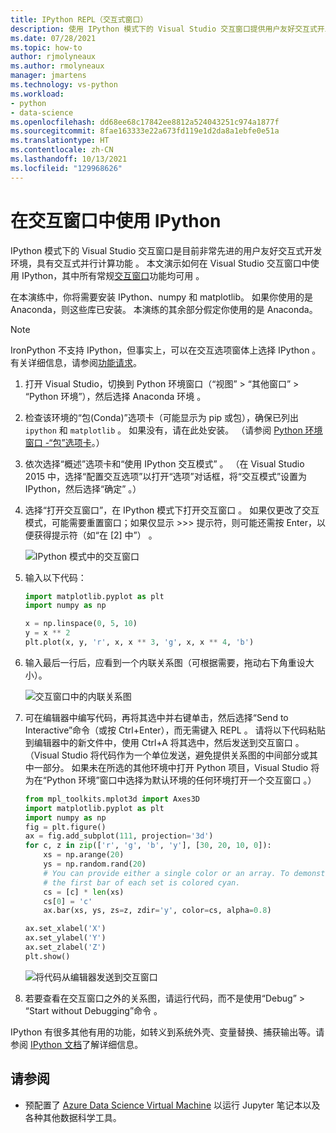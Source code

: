 ```yaml
---
title: IPython REPL（交互式窗口）
description: 使用 IPython 模式下的 Visual Studio 交互窗口提供用户友好交互式开发环境，并具有交互式并行计算功能。
ms.date: 07/28/2021
ms.topic: how-to
author: rjmolyneaux
ms.author: rmolyneaux
manager: jmartens
ms.technology: vs-python
ms.workload:
- python
- data-science
ms.openlocfilehash: dd68ee68c17842ee8812a524043251c974a1877f
ms.sourcegitcommit: 8fae163333e22a673fd119e1d2da8a1ebfe0e51a
ms.translationtype: HT
ms.contentlocale: zh-CN
ms.lasthandoff: 10/13/2021
ms.locfileid: "129968626"
---
```

# <a name="use-ipython-in-the-interactive-window"></a>在交互窗口中使用 IPython

IPython 模式下的 Visual Studio 交互窗口是目前非常先进的用户友好交互式开发环境，具有交互式并行计算功能  。 本文演示如何在 Visual Studio 交互窗口中使用 IPython，其中所有常规[交互窗口](python-interactive-repl-in-visual-studio.md)功能均可用  。

在本演练中，你将需要安装 IPython、numpy 和 matplotlib。 如果你使用的是 Anaconda，则这些库已安装。 本演练的其余部分假定你使用的是 Anaconda。

> [!Note]
> IronPython 不支持 IPython，但事实上，可以在交互选项窗体上选择 IPython  。 有关详细信息，请参阅[功能请求](https://github.com/Microsoft/PTVS/issues/84)。

1. 打开 Visual Studio，切换到 Python 环境窗口（“视图” > “其他窗口” > “Python 环境”），然后选择 Anaconda 环境     。

2. 检查该环境的“包(Conda)”选项卡（可能显示为 pip 或包），确保已列出 `ipython` 和 `matplotlib`    。 如果没有，请在此处安装。 （请参阅 [Python 环境窗口 -“包”选项卡](python-environments-window-tab-reference.md)。）

3. 依次选择“概述”选项卡和“使用 IPython 交互模式”   。 （在 Visual Studio 2015 中，选择“配置交互选项”以打开“选项”对话框，将“交互模式”设置为 IPython，然后选择“确定”      。）

4. 选择“打开交互窗口”，在 IPython 模式下打开交互窗口   。 如果仅更改了交互模式，可能需要重置窗口；如果仅显示 >>> 提示符，则可能还需按 Enter，以便获得提示符（如“在 [2] 中”）   。

    ![IPython 模式中的交互窗口](media/ipython-repl-03.png)

5. 输入以下代码：

   ```python
   import matplotlib.pyplot as plt
   import numpy as np

   x = np.linspace(0, 5, 10)
   y = x ** 2
   plt.plot(x, y, 'r', x, x ** 3, 'g', x, x ** 4, 'b')
   ```

6. 输入最后一行后，应看到一个内联关系图（可根据需要，拖动右下角重设大小）。

    ![交互窗口中的内联关系图](media/ipython-repl-04.png)

7. 可在编辑器中编写代码，再将其选中并右键单击，然后选择“Send to Interactive”命令（或按 Ctrl+Enter），而无需键入 REPL    。 请将以下代码粘贴到编辑器中的新文件中，使用 Ctrl+A 将其选中，然后发送到交互窗口    。 （Visual Studio 将代码作为一个单位发送，避免提供关系图的中间部分或其中一部分。 如果未在所选的其他环境中打开 Python 项目，Visual Studio 将为在“Python 环境”窗口中选择为默认环境的任何环境打开一个交互窗口   。）

    ```python
    from mpl_toolkits.mplot3d import Axes3D
    import matplotlib.pyplot as plt
    import numpy as np
    fig = plt.figure()
    ax = fig.add_subplot(111, projection='3d')
    for c, z in zip(['r', 'g', 'b', 'y'], [30, 20, 10, 0]):
        xs = np.arange(20)
        ys = np.random.rand(20)
        # You can provide either a single color or an array. To demonstrate this,
        # the first bar of each set is colored cyan.
        cs = [c] * len(xs)
        cs[0] = 'c'
        ax.bar(xs, ys, zs=z, zdir='y', color=cs, alpha=0.8)

    ax.set_xlabel('X')
    ax.set_ylabel('Y')
    ax.set_zlabel('Z')
    plt.show()
    ```

    ![将代码从编辑器发送到交互窗口](media/ipython-repl-05.png)

8. 若要查看在交互窗口之外的关系图，请运行代码，而不是使用“Debug” > “Start without Debugging”命令    。

IPython 有很多其他有用的功能，如转义到系统外壳、变量替换、捕获输出等。请参阅 [IPython 文档](https://ipython.org/documentation.html)了解详细信息。

## <a name="see-also"></a>请参阅

- 预配置了 [Azure Data Science Virtual Machine](/azure/machine-learning/data-science-virtual-machine/overview) 以运行 Jupyter 笔记本以及各种其他数据科学工具。
